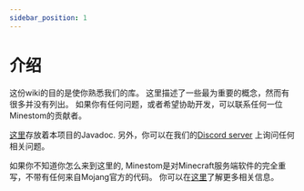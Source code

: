 ```yaml
---
sidebar_position: 1
---
```


# 介绍

这份wiki的目的是使你熟悉我们的库。 这里描述了一些最为重要的概念，然而有很多并没有列出。 如果你有任何问题，或者希望协助开发，可以联系任何一位Minestom的贡献者。

[这里](https://minestom.github.io/Minestom/)存放着本项目的Javadoc. 另外，你可以在我们的[Discord server](https://discord.gg/pkFRvqB) 上询问任何相关问题。

如果你不知道你怎么来到这里的, Minestom是对Minecraft服务端软件的完全重写，不带有任何来自Mojang官方的代码。 你可以在[这里](https://github.com/Minestom/Minestom)了解更多相关信息。